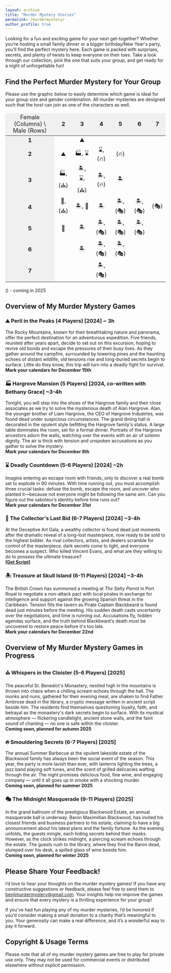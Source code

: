 ```yaml
---
layout: archive
title: "Murder Mystery Stories"
permalink: /murdermystery/
author_profile: true
---
```


<script type='text/javascript' src='https://d1bxh8uas1mnw7.cloudfront.net/assets/embed.js'></script>

Looking for a fun and exciting game for your next get-together? Whether you’re hosting a small family dinner or a bigger birthday/New Year's party, you’ll find the perfect mystery here. Each game is packed with surprises, secrets, and plenty of twists to keep everyone on their toes. Take a look through our collection, pick the one that suits your group, and get ready for a night of unforgettable fun!

## Find the Perfect Murder Mystery for Your Group ##

Please use the graphic below to easily determine which game is ideal for your group size and gender combination. All murder mysteries are designed such that the host can join as one of the characters as well.

<table style="width:100%; text-align:center; border-collapse: collapse; table-layout: fixed; font-size: 18px;">
  <thead>
    <tr>
      <td style="background-color:#f0f0f0;">Female (Columns) \ Male (Rows)</td>
      <td style="background-color:#f0f0f0;"><strong>2</strong></td>
      <td style="background-color:#f0f0f0;"><strong>3</strong></td>
      <td style="background-color:#f0f0f0;"><strong>4</strong></td>
      <td style="background-color:#f0f0f0;"><strong>5</strong></td>
      <td style="background-color:#f0f0f0;"><strong>6</strong></td>
      <td style="background-color:#f0f0f0;"><strong>7</strong></td>
    </tr>
  </thead>
  <tbody>
    <tr>
      <td style="background-color:#f0f0f0;"><strong>1</strong></td>
      <td></td>
      <td>⛰</td>
      <td></td>
      <td></td>
      <td></td>
      <td></td>
    </tr>
    <tr>
      <td style="background-color:#f0f0f0;"><strong>2</strong></td>
      <td>⛰ </td>
      <td>🏭, ⌛</td>
      <td>⌛, (🔥)</td>
      <td>(🔥)</td>
      <td></td>
      <td></td>
    </tr>
    <tr>
      <td style="background-color:#f0f0f0;"><strong>3</strong></td>
      <td>🏭, (⛪)</td>
      <td>🏝, ⌛, (⛪)</td>
      <td>🏝, (🔥)</td>
      <td>🏝</td>
      <td></td>
      <td></td>
    </tr>
    <tr>
      <td style="background-color:#f0f0f0;"><strong>4</strong></td>
      <td>🎨, (⛪)</td>
      <td>🏝, 🎨</td>
      <td>🏝</td>
      <td>🏝, (🎭)</td>
      <td>🏝, (🎭)</td>
      <td>(🎭)</td>
    </tr>
    <tr>
      <td style="background-color:#f0f0f0;"><strong>5</strong></td>
      <td>🎨</td>
      <td>🏝</td>
      <td>🏝, (🎭)</td>
      <td>🏝, (🎭)</td>
      <td>🏝, (🎭)</td>
      <td></td>
    </tr>
    <tr>
      <td style="background-color:#f0f0f0;"><strong>6</strong></td>
      <td></td>
      <td>🏝</td>
      <td>🏝, (🎭)</td>
      <td>🏝, (🎭)</td>
      <td></td>
      <td></td>
    </tr>
    <tr>
      <td style="background-color:#f0f0f0;"><strong>7</strong></td>
      <td></td>
      <td></td>
      <td>🏝, (🎭)</td>
      <td></td>
      <td></td>
      <td></td>
    </tr>
  </tbody>
</table>

() - coming in 2025

## Overview of My Murder Mystery Games ##

### ⛰ Peril in the Peaks (4 Players) [2024] ~ 3h ### 
The Rocky Mountains, known for their breathtaking nature and panorama, offer the perfect destination for an adventurous expedition. Five friends, reunited after years apart, decide to set out on this excursion, hoping to revive old bonds and escape the pressures of their busy lives. As they gather around the campfire, surrounded by towering pines and the haunting echoes of distant wildlife, old tensions rise and long-buried secrets begin to surface. Little do they know, this trip will turn into a deadly fight for survival.<br>
<b>Mark your calendars for December 15th</b>

### 🏭 Hargrove Mansion (5 Players) [2024, co-written with Bethany Grace] ~3-4h ### 
Tonight, you will step into the shoes of the Hargrove family and their close associates as we try to solve the mysterious death of Alan Hargrove. Alan, the younger brother of Liam Hargrove, the CEO of Hargrove Industries, was found dead under suspicious circumstances. The grand dining hall is decorated in the opulent style befitting the Hargrove family's status. A large table dominates the room, set for a formal dinner. Portraits of the Hargrove ancestors adorn the walls, watching over the events with an air of solemn dignity. The air is thick with tension and unspoken accusations as you gather to solve the mystery.<br>
<b>Mark your calendars for December 8th</b>

### ⌛ Deadly Countdown (5-6 Players) [2024] ~2h ###
Imagine entering an escape room with friends, only to discover a real bomb set to explode in 90 minutes. With time running out, you must accomplish three crucial tasks: defuse the bomb, escape the room, and uncover who planted it—because not everyone might be following the same aim. Can you figure out the saboteur’s identity before time runs out?<br>
<b>Mark your calendars for December 31st</b>

### 🎨 The Collector's Last Bid (6-7 Players) [2024] ~3-4h ###
At the Deceptive Art Gala, a wealthy collector is found dead just moments after the dramatic reveal of a long-lost masterpiece, now ready to be sold to the highest bidder. As rival collectors, artists, and dealers scramble for control of the masterpiece, dark secrets come to light, and everyone becomes a suspect. Who killed Vincent Evans, and what are they willing to do to possess the ultimate treasure?<br>
<b>[[Get Script]](https://drive.google.com/drive/folders/12kwTwYAstqhKo9dwX_3gUL78Dlwz1bHA?usp=sharing)</b>

### 🏝 Treasure at Skull Island (6-11 Players) [2024] ~3-4h ### 

The British Crown has summoned a meeting at <em>The Salty Parrot</em> in Port Royal to negotiate a non-attack pact with local pirates in exchange for intelligence and support against the growing Spanish threat in the Caribbean. Tension fills the tavern as Pirate Captain Blackbeard is found dead just minutes before the meeting. His sudden death casts uncertainty over the negotiations, and time is running out. Accusations fly, hidden agendas surface, and the truth behind Blackbeard's death must be uncovered to restore peace before it's too late.<br>
<b>Mark your calendars for December 22nd</b>


## Overview of My Murder Mystery Games in Progress ##


### ⛪ Whispers in the Cloister (5-6 Players) [2025] ### 
The peaceful St. Benedict's Monastery, nestled high in the mountains is thrown into chaos when a chilling scream echoes through the hall. The monks and nuns, gathered for their evening meal, are shaken to find Father Ambrose dead in the library, a cryptic message written in ancient script beside him. The residents find themselves questioning loyalty, faith, and betrayal as the monastery's dark secrets begin to surface. With its mystical atmosphere — flickering candlelight, ancient stone walls, and the faint sound of chanting — no one is safe within the cloister.<br>
<b>Coming soon, planned for autumn 2025</b>

### 🔥 Smouldering Secrets (6-7 Players) [2025] ### 

The annual Summer Barbecue at the opulent lakeside estate of the Blackwood family has always been the social event of the season. This year, the party is more lavish than ever, with lanterns lighting the trees, a jazz band playing soft tunes, and the scent of grilled delicacies wafting through the air. The night promises delicious food, fine wine, and engaging company — until it all goes up in smoke with a shocking murder.<br>
<b>Coming soon, planned for summer 2025</b>

### 🎭 The Midnight Masquerade (9-11 Players) [2025] ### 
In the grand ballroom of the prestigious Blackwood Estate, an annual masquerade ball is underway. Baron Maximillian Blackwood, has invited his closest friends and business partners to his estate, claiming to have a big announcement about his latest plans and the family fortune. As the evening unfolds, the guests mingle, each hiding secrets behind their masks. However, as the clock strikes midnight, a piercing scream echoes through the estate. The guests rush to the library, where they find the Baron dead, slumped over his desk, a spilled glass of wine beside him.<br>
<b>Coming soon, planned for winter 2025</b>

## Please Share Your Feedback! ##

I’d love to hear your thoughts on the murder mystery games! If you have any constructive suggestions or feedback, please feel free to send them to [benjimurdermystery@gmail.com](mailto:benjimurdermystery@gmail.com). Your insights help me improve the games and ensure that every mystery is a thrilling experience for your group!

If you've had fun playing any of my murder mysteries, I’d be honored if you’d consider making a small donation to a charity that’s meaningful to you. Your generosity can make a real difference, and it’s a wonderful way to pay it forward.

## Copyright & Usage Terms ##

Please note that all of my murder mystery games are free to play for private use only. They may not be used for commercial events or distributed elsewhere without explicit permission.